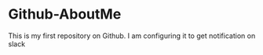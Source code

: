 # Github-AboutMe
This is my first repository on Github. I am configuring it to get notification on slack
